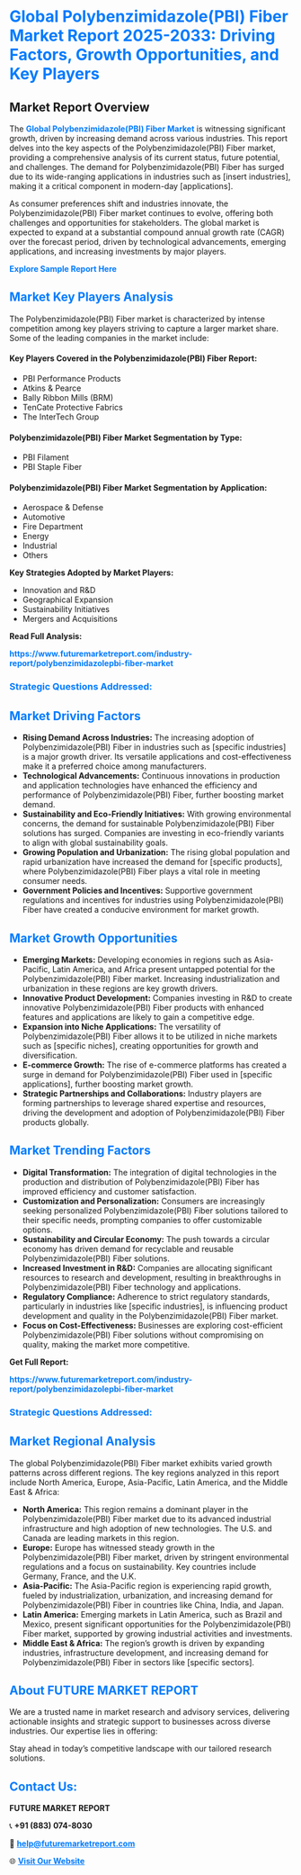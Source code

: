 <h1 style="color: #007BFF;">Global Polybenzimidazole(PBI) Fiber Market Report 2025-2033: Driving Factors, Growth Opportunities, and Key Players</h1>

<section id="overview">
<h2>Market Report Overview</h2>
<p>The <a href="https://www.futuremarketreport.com/industry-report/polybenzimidazolepbi-fiber-market" style="color: #007BFF; text-decoration: none;"><strong>Global Polybenzimidazole(PBI) Fiber Market</strong></a> is witnessing significant growth, driven by increasing demand across various industries. This report delves into the key aspects of the Polybenzimidazole(PBI) Fiber market, providing a comprehensive analysis of its current status, future potential, and challenges. The demand for Polybenzimidazole(PBI) Fiber has surged due to its wide-ranging applications in industries such as [insert industries], making it a critical component in modern-day [applications].</p>
<p>As consumer preferences shift and industries innovate, the Polybenzimidazole(PBI) Fiber market continues to evolve, offering both challenges and opportunities for stakeholders. The global market is expected to expand at a substantial compound annual growth rate (CAGR) over the forecast period, driven by technological advancements, emerging applications, and increasing investments by major players.</p>
</section>

<section id="overview">
<p><a href="https://www.futuremarketreport.com/request-sample/reportId=90707" style="color: #007BFF; text-decoration: none;"><strong>Explore Sample Report Here</strong></a></p>
</section>

<section id="key-players">
<h2 style="color: #007BFF;">Market Key Players Analysis</h2>
<p>The Polybenzimidazole(PBI) Fiber market is characterized by intense competition among key players striving to capture a larger market share. Some of the leading companies in the market include:</p>
<h4>Key Players Covered in the Polybenzimidazole(PBI) Fiber Report:</h4>
<ul><li>PBI Performance Products</li><li>Atkins &amp; Pearce</li><li>Bally Ribbon Mills (BRM)</li><li>TenCate Protective Fabrics</li><li>The InterTech Group</li></ul>
<h4>Polybenzimidazole(PBI) Fiber Market Segmentation by Type:</h4>
<ul><li>PBI Filament</li><li>PBI Staple Fiber</li></ul>

<h4>Polybenzimidazole(PBI) Fiber Market Segmentation by Application:</h4>
<ul><li>Aerospace &amp; Defense</li><li>Automotive</li><li>Fire Department</li><li>Energy</li><li>Industrial</li><li>Others</li></ul>
<p><strong>Key Strategies Adopted by Market Players:</strong></p>
<ul>
<li>Innovation and R&D</li>
<li>Geographical Expansion</li>
<li>Sustainability Initiatives</li>
<li>Mergers and Acquisitions</li>
</ul>
</section>

<section>
<p><strong>Read Full Analysis: </strong></p><a href="https://www.futuremarketreport.com/industry-report/polybenzimidazolepbi-fiber-market" style="color: #007BFF; text-decoration: none;"><strong>https://www.futuremarketreport.com/industry-report/polybenzimidazolepbi-fiber-market</strong></a>
<h3 style="color: #007BFF;">Strategic Questions Addressed:</h3>
</section>

<section id="driving-factors">
<h2 style="color: #007BFF;">Market Driving Factors</h2>
<ul>
<li><strong>Rising Demand Across Industries:</strong> The increasing adoption of Polybenzimidazole(PBI) Fiber in industries such as [specific industries] is a major growth driver. Its versatile applications and cost-effectiveness make it a preferred choice among manufacturers.</li>
<li><strong>Technological Advancements:</strong> Continuous innovations in production and application technologies have enhanced the efficiency and performance of Polybenzimidazole(PBI) Fiber, further boosting market demand.</li>
<li><strong>Sustainability and Eco-Friendly Initiatives:</strong> With growing environmental concerns, the demand for sustainable Polybenzimidazole(PBI) Fiber solutions has surged. Companies are investing in eco-friendly variants to align with global sustainability goals.</li>
<li><strong>Growing Population and Urbanization:</strong> The rising global population and rapid urbanization have increased the demand for [specific products], where Polybenzimidazole(PBI) Fiber plays a vital role in meeting consumer needs.</li>
<li><strong>Government Policies and Incentives:</strong> Supportive government regulations and incentives for industries using Polybenzimidazole(PBI) Fiber have created a conducive environment for market growth.</li>
</ul>
</section>

<section id="growth-opportunities">
<h2 style="color: #007BFF;">Market Growth Opportunities</h2>
<ul>
<li><strong>Emerging Markets:</strong> Developing economies in regions such as Asia-Pacific, Latin America, and Africa present untapped potential for the Polybenzimidazole(PBI) Fiber market. Increasing industrialization and urbanization in these regions are key growth drivers.</li>
<li><strong>Innovative Product Development:</strong> Companies investing in R&D to create innovative Polybenzimidazole(PBI) Fiber products with enhanced features and applications are likely to gain a competitive edge.</li>
<li><strong>Expansion into Niche Applications:</strong> The versatility of Polybenzimidazole(PBI) Fiber allows it to be utilized in niche markets such as [specific niches], creating opportunities for growth and diversification.</li>
<li><strong>E-commerce Growth:</strong> The rise of e-commerce platforms has created a surge in demand for Polybenzimidazole(PBI) Fiber used in [specific applications], further boosting market growth.</li>
<li><strong>Strategic Partnerships and Collaborations:</strong> Industry players are forming partnerships to leverage shared expertise and resources, driving the development and adoption of Polybenzimidazole(PBI) Fiber products globally.</li>
</ul>
</section>

<section id="trending-factors">
<h2 style="color: #007BFF;">Market Trending Factors</h2>
<ul>
<li><strong>Digital Transformation:</strong> The integration of digital technologies in the production and distribution of Polybenzimidazole(PBI) Fiber has improved efficiency and customer satisfaction.</li>
<li><strong>Customization and Personalization:</strong> Consumers are increasingly seeking personalized Polybenzimidazole(PBI) Fiber solutions tailored to their specific needs, prompting companies to offer customizable options.</li>
<li><strong>Sustainability and Circular Economy:</strong> The push towards a circular economy has driven demand for recyclable and reusable Polybenzimidazole(PBI) Fiber solutions.</li>
<li><strong>Increased Investment in R&D:</strong> Companies are allocating significant resources to research and development, resulting in breakthroughs in Polybenzimidazole(PBI) Fiber technology and applications.</li>
<li><strong>Regulatory Compliance:</strong> Adherence to strict regulatory standards, particularly in industries like [specific industries], is influencing product development and quality in the Polybenzimidazole(PBI) Fiber market.</li>
<li><strong>Focus on Cost-Effectiveness:</strong> Businesses are exploring cost-efficient Polybenzimidazole(PBI) Fiber solutions without compromising on quality, making the market more competitive.</li>
</ul>
</section>

<section>
<p><strong>Get Full Report: </strong></p><a href="https://www.futuremarketreport.com/industry-report/polybenzimidazolepbi-fiber-market" style="color: #007BFF; text-decoration: none;"><strong>https://www.futuremarketreport.com/industry-report/polybenzimidazolepbi-fiber-market</strong></a>
<h3 style="color: #007BFF;">Strategic Questions Addressed:</h3>
</section>


<section id="regional-analysis">
<h2 style="color: #007BFF;">Market Regional Analysis</h2>
<p>The global Polybenzimidazole(PBI) Fiber market exhibits varied growth patterns across different regions. The key regions analyzed in this report include North America, Europe, Asia-Pacific, Latin America, and the Middle East & Africa:</p>
<ul>
<li><strong>North America:</strong> This region remains a dominant player in the Polybenzimidazole(PBI) Fiber market due to its advanced industrial infrastructure and high adoption of new technologies. The U.S. and Canada are leading markets in this region.</li>
<li><strong>Europe:</strong> Europe has witnessed steady growth in the Polybenzimidazole(PBI) Fiber market, driven by stringent environmental regulations and a focus on sustainability. Key countries include Germany, France, and the U.K.</li>
<li><strong>Asia-Pacific:</strong> The Asia-Pacific region is experiencing rapid growth, fueled by industrialization, urbanization, and increasing demand for Polybenzimidazole(PBI) Fiber in countries like China, India, and Japan.</li>
<li><strong>Latin America:</strong> Emerging markets in Latin America, such as Brazil and Mexico, present significant opportunities for the Polybenzimidazole(PBI) Fiber market, supported by growing industrial activities and investments.</li>
<li><strong>Middle East & Africa:</strong> The region’s growth is driven by expanding industries, infrastructure development, and increasing demand for Polybenzimidazole(PBI) Fiber in sectors like [specific sectors].</li>
</ul>
</section>

<footer>
<h2 style="color: #007BFF;">About FUTURE MARKET REPORT</h2>
<p>We are a trusted name in market research and advisory services, delivering actionable insights and strategic support to businesses across diverse industries. Our expertise lies in offering:</p>

<p>Stay ahead in today’s competitive landscape with our tailored research solutions.</p>

<h2 style="color: #007BFF;">Contact Us:</h2>
<p><strong>FUTURE MARKET REPORT</strong></p>
<p>📞 <strong>+91 (883) 074-8030</strong></p>
<p>📧 <strong><a href="mailto:help@futuremarketreport.com" style="color: #007BFF;">help@futuremarketreport.com</a></strong></p>
<p>🌐 <strong><a href="https://www.futuremarketreport.com/" style="color: #007BFF;">Visit Our Website</a></strong></p>
</footer>